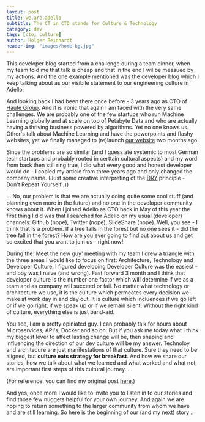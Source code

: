 ```yaml
---
layout: post
title: we.are.adello
subtitle: The CT in CTO stands for Culture & Technology
category: dev
tags: [cto, culture]
author: Holger Reinhardt
header-img: "images/home-bg.jpg"
---
```


This developer blog started from a challenge during a team dinner, when my team told me that talk is cheap and that in the end I wil be measued by my actions. And the one example mentioned was the developer blog which I keep talking about as our visibile statement to our engineering culture in Adello. 

And looking back I had been there once before - 3 years ago as CTO of [Haufe Group](https://www.haufegroup.com). And it is ironic that again I am faced with the very same challenges. We are probably one of the few startups who run Machine Learning globally and at scale on top of Petabyte Data and who are actually having a thriving business powered by algorithms. Yet no one knows us. Other's talk about Machine Learning and have the powerpoints and flashy websites, yet we finally managed to (re)launch [our website](https://wwww.adello.com) two months ago.

Since the problems are so similar (and I guess ate systemic to most German tech startups and probably rooted in certtain cultural aspects) and my word from back then still ring true, I did what every good and honest developer would do - I copied my article from three years ago and only changed the company name. (Just some creative interpreting of the [DRY](https://en.wikipedia.org/wiki/Don%27t_repeat_yourself) principle - Don't Repeat Yourself ;)) 

...
No, our problem is that we are actually doing quite some cool stuff (and planning even more in the future) and no one in the developer community knows about it. When I joined Adello as CTO back in May of this year the first thing I did was that I searched for Adello on my usual (developer) channels: Github (nope), Twitter (nope), SlideShare (nope). Well, you see - I think that is a problem. If a tree falls in the forest but no one sees it - did the tree fall in the forest? How are you ever going to find out about us and get so excited that you want to join us - right now!

During the 'Meet the new guy' meeting with my team I drew a triangle with the three areas I would like to focus on first: Architecture, Technology and Developer Culture. I figured developing Developer Culture was the easiest - and boy was I naive (and wrong). Fast forward 3 month and I think that developer culture is the number one factor which will determine if we as a team and as company will succeed or fail. No matter what technology or architecture we use, it is the culture which permeates every decision we make at work day in and day out. It is culture which incluences if we go left or if we go right, if we speak up or if we remain silent. Without the right kind of culture, everything else is just band-aid.

You see, I am a pretty opiniated guy. I can probably talk for hours about Microservices, API's, Docker and so on. But if you ask  me today what I think my biggest lever to affect lasting change will be, then shaping and influencing the direction of our dev culture will be my answer. Technoloy and architecure are just manifestations of that culture. Sure they need to be aligned, but **culture eats strategy for breakfast**. And how we share our stories, how we talk about what we learned and what worked and what not, are important first steps of this cultural journey.
...

(For reference, you can find my original post [here](http://work.haufegroup.io/Hello-World/).)

And yes, once more I would like to invite you to listen in to our stories and find those few nuggets helpful for your own journey. And again we are hoping to return something to the larger community from whom we have and are still learning. So here is the beginning of our (and my next) story .. 
